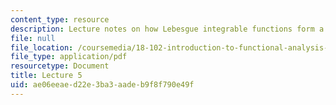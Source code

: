 ```yaml
---
content_type: resource
description: Lecture notes on how Lebesgue integrable functions form a linear space.
file: null
file_location: /coursemedia/18-102-introduction-to-functional-analysis-spring-2009/ae06eeaed22e3ba3aadeb9f8f790e49f_MIT18_102s09_lec05.pdf
file_type: application/pdf
resourcetype: Document
title: Lecture 5
uid: ae06eeae-d22e-3ba3-aade-b9f8f790e49f
---
```


